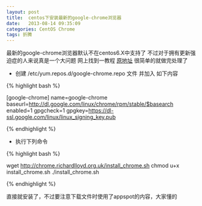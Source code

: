 ```yaml
---
layout: post
title:  centos下安装最新的google-chrome浏览器
date:   2013-08-14 09:35:09
categories: CentOS Chrome
tags: 折腾
---
```



 最新的google-chrome浏览器默认不在centos6.X中支持了
不过对于拥有更新强迫症的人来说真是一个大问题
网上找到一教程 [原地址]
很简单的就做完处理了


* 创建 /etc/yum.repos.d/google-chrome.repo 文件 并加入 如下内容

{% highlight bash %}

[google-chrome]
name=google-chrome
baseurl=http://dl.google.com/linux/chrome/rpm/stable/$basearch
enabled=1
gpgcheck=1
gpgkey=https://dl-ssl.google.com/linux/linux_signing_key.pub

{% endhighlight %}

* 执行下列命令

{% highlight bash %}

wget http://chrome.richardlloyd.org.uk/install_chrome.sh
chmod u+x install_chrome.sh
./install_chrome.sh

{% endhighlight %}

直接就安装了，不过要注意下载文件时使用了appspot的内容，大家懂的


[原地址]: http://www.tecmint.com/install-google-chrome-on-redhat-centos-fedora-linux/

